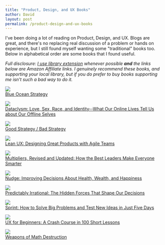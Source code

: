 ```yaml
---
title: "Product, Design, and UX Books"
author: David
layout: post
permalink: /product-design-and-ux-books
---
```


I've been doing a lot of reading on Product, Design, and UX. Blogs are great, and there's no replacing real discussion of a problem or hands on experience, but I still found myself wanting some "traditional" books too. Below in alphabetical order are some books that I found useful.

_Full disclosure: [I use library extension](/2018/2/how-to-make-the-library-even-easier) whenever possible **and** the links below are Amazon Affiliate links. I genuinely recommend these books, and supporting your local library, but if you do prefer to buy books supporting me isn't such a bad way to do it._

<p><a target="_blank"  href="https://www.amazon.com/gp/product/1625274491/ref=as_li_tl?ie=UTF8&camp=1789&creative=9325&creativeASIN=1625274491&linkCode=as2&tag=lyonsinbeta-20&linkId=490292a88cba280e5a66900e4d357092"><img border="0" src="//ws-na.amazon-adsystem.com/widgets/q?_encoding=UTF8&MarketPlace=US&ASIN=1625274491&ServiceVersion=20070822&ID=AsinImage&WS=1&Format=_SL250_&tag=lyonsinbeta-20" ><img src="//ir-na.amazon-adsystem.com/e/ir?t=lyonsinbeta-20&l=am2&o=1&a=1625274491" width="1" height="1" border="0" alt="" style="border:none !important; margin:0px !important;" /><br />
Blue Ocean Strategy</a></p>

<p><a target="_blank"  href="https://www.amazon.com/gp/product/0385347391/ref=as_li_tl?ie=UTF8&camp=1789&creative=9325&creativeASIN=0385347391&linkCode=as2&tag=lyonsinbeta-20&linkId=e8be5625caec102fbdc1a231f69a6335"><img border="0" src="//ws-na.amazon-adsystem.com/widgets/q?_encoding=UTF8&MarketPlace=US&ASIN=0385347391&ServiceVersion=20070822&ID=AsinImage&WS=1&Format=_SL250_&tag=lyonsinbeta-20" ><img src="//ir-na.amazon-adsystem.com/e/ir?t=lyonsinbeta-20&l=am2&o=1&a=0385347391" width="1" height="1" border="0" alt="" style="border:none !important; margin:0px !important;" /><br />
Dataclysm: Love, Sex, Race, and Identity--What Our Online Lives Tell Us about Our Offline Selves</a></p>

<p><a target="_blank"  href="https://www.amazon.com/gp/product/0307886239/ref=as_li_tl?ie=UTF8&camp=1789&creative=9325&creativeASIN=0307886239&linkCode=as2&tag=lyonsinbeta-20&linkId=28d0330faa149dea3c9a33ad4c52b722"><img border="0" src="//ws-na.amazon-adsystem.com/widgets/q?_encoding=UTF8&MarketPlace=US&ASIN=0307886239&ServiceVersion=20070822&ID=AsinImage&WS=1&Format=_SL250_&tag=lyonsinbeta-20" ><img src="//ir-na.amazon-adsystem.com/e/ir?t=lyonsinbeta-20&l=am2&o=1&a=0307886239" width="1" height="1" border="0" alt="" style="border:none !important; margin:0px !important;" /><br />
Good Strategy / Bad Strategy</a></p>

<p><a href="https://www.amazon.com/Lean-UX-Designing-Great-Products/dp/1491953608/ref=as_li_ss_il?ie=UTF8&linkCode=li3&tag=lyonsinbeta-20&linkId=e3d16955b0f469a7a88c204e063bf62a" target="_blank"><img border="0" src="//ws-na.amazon-adsystem.com/widgets/q?_encoding=UTF8&ASIN=1491953608&Format=_SL250_&ID=AsinImage&MarketPlace=US&ServiceVersion=20070822&WS=1&tag=lyonsinbeta-20" ><img src="https://ir-na.amazon-adsystem.com/e/ir?t=lyonsinbeta-20&l=li3&o=1&a=1491953608" width="1" height="1" border="0" alt="" style="border:none !important; margin:0px !important;" /><br />
Lean UX: Designing Great Products with Agile Teams</a></p>

<p><a target="_blank"  href="https://www.amazon.com/gp/product/0062663070/ref=as_li_tl?ie=UTF8&camp=1789&creative=9325&creativeASIN=0062663070&linkCode=as2&tag=lyonsinbeta-20&linkId=6bd534c32c635b10120781f450bb1ca6"><img border="0" src="//ws-na.amazon-adsystem.com/widgets/q?_encoding=UTF8&MarketPlace=US&ASIN=0062663070&ServiceVersion=20070822&ID=AsinImage&WS=1&Format=_SL250_&tag=lyonsinbeta-20" ><img src="//ir-na.amazon-adsystem.com/e/ir?t=lyonsinbeta-20&l=am2&o=1&a=0062663070" width="1" height="1" border="0" alt="" style="border:none !important; margin:0px !important;" /><br />
Multipliers, Revised and Updated: How the Best Leaders Make Everyone Smarter</a></p>

<p><a target="_blank"  href="https://www.amazon.com/gp/product/014311526X/ref=as_li_tl?ie=UTF8&camp=1789&creative=9325&creativeASIN=014311526X&linkCode=as2&tag=lyonsinbeta-20&linkId=82071f041504e849c157cb3e3569460a"><img border="0" src="//ws-na.amazon-adsystem.com/widgets/q?_encoding=UTF8&MarketPlace=US&ASIN=014311526X&ServiceVersion=20070822&ID=AsinImage&WS=1&Format=_SL250_&tag=lyonsinbeta-20" ><img src="//ir-na.amazon-adsystem.com/e/ir?t=lyonsinbeta-20&l=am2&o=1&a=014311526X" width="1" height="1" border="0" alt="" style="border:none !important; margin:0px !important;" /><br />
Nudge: Improving Decisions About Health, Wealth, and Happiness</a></p>

<p><a target="_blank"  href="https://www.amazon.com/gp/product/0061353248/ref=as_li_tl?ie=UTF8&camp=1789&creative=9325&creativeASIN=0061353248&linkCode=as2&tag=lyonsinbeta-20&linkId=8e6638ca515a19b6231a7b684c4e6f24"><img border="0" src="//ws-na.amazon-adsystem.com/widgets/q?_encoding=UTF8&MarketPlace=US&ASIN=0061353248&ServiceVersion=20070822&ID=AsinImage&WS=1&Format=_SL250_&tag=lyonsinbeta-20" ><img src="//ir-na.amazon-adsystem.com/e/ir?t=lyonsinbeta-20&l=am2&o=1&a=0061353248" width="1" height="1" border="0" alt="" style="border:none !important; margin:0px !important;" /><br />
Predictably Irrational: The Hidden Forces That Shape Our Decisions</a></p>

<p><a target="_blank"  href="https://www.amazon.com/gp/product/150112174X/ref=as_li_tl?ie=UTF8&camp=1789&creative=9325&creativeASIN=150112174X&linkCode=as2&tag=lyonsinbeta-20&linkId=6f6dde7af4e98e73065ff8d7f6873580"><img border="0" src="//ws-na.amazon-adsystem.com/widgets/q?_encoding=UTF8&MarketPlace=US&ASIN=150112174X&ServiceVersion=20070822&ID=AsinImage&WS=1&Format=_SL250_&tag=lyonsinbeta-20" ><img src="//ir-na.amazon-adsystem.com/e/ir?t=lyonsinbeta-20&l=am2&o=1&a=150112174X" width="1" height="1" border="0" alt="" style="border:none !important; margin:0px !important;" /><br />
Sprint: How to Solve Big Problems and Test New Ideas in Just Five Days</a></p>

<p><a target="_blank"  href="https://www.amazon.com/gp/product/1491912685/ref=as_li_tl?ie=UTF8&camp=1789&creative=9325&creativeASIN=1491912685&linkCode=as2&tag=lyonsinbeta-20&linkId=fc73543a9be9e2fb0c818dabb875fab1"><img border="0" src="//ws-na.amazon-adsystem.com/widgets/q?_encoding=UTF8&MarketPlace=US&ASIN=1491912685&ServiceVersion=20070822&ID=AsinImage&WS=1&Format=_SL250_&tag=lyonsinbeta-20" ><img src="//ir-na.amazon-adsystem.com/e/ir?t=lyonsinbeta-20&l=am2&o=1&a=1491912685" width="1" height="1" border="0" alt="" style="border:none !important; margin:0px !important;" /><br />
UX for Beginners: A Crash Course in 100 Short Lessons</a></p>

<p><a target="_blank"  href="https://www.amazon.com/gp/product/0553418831/ref=as_li_tl?ie=UTF8&camp=1789&creative=9325&creativeASIN=0553418831&linkCode=as2&tag=lyonsinbeta-20&linkId=934f6290aea2091e940ee09214f016af"><img border="0" src="//ws-na.amazon-adsystem.com/widgets/q?_encoding=UTF8&MarketPlace=US&ASIN=0553418831&ServiceVersion=20070822&ID=AsinImage&WS=1&Format=_SL250_&tag=lyonsinbeta-20" ><img src="//ir-na.amazon-adsystem.com/e/ir?t=lyonsinbeta-20&l=am2&o=1&a=0553418831" width="1" height="1" border="0" alt="" style="border:none !important; margin:0px !important;" /><br />
Weapons of Math Destruction</a></p>
